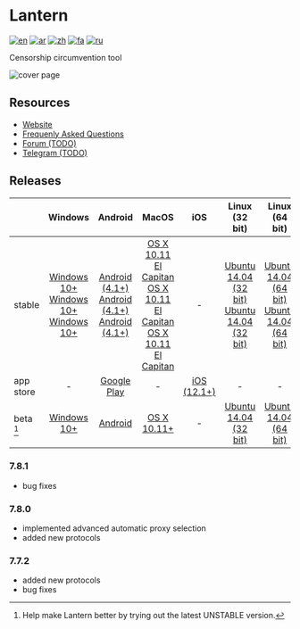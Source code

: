 # Lantern
[![en](https://img.shields.io/badge/lang-en-red.svg)](README.md)
[![ar](https://img.shields.io/badge/lang-ar-orange.svg)](README.ar.md)
[![zh](https://img.shields.io/badge/lang-zh-yellow.svg)](README.zh.md)
[![fa](https://img.shields.io/badge/lang-fa-green.svg)](README.fa.md)
[![ru](https://img.shields.io/badge/lang-ru-blue.svg)](README.ru.md)

Censorship circumvention tool

![cover page](cover_page.png)

## Resources
- [Website](https://lantern.io)
- [Frequenly Asked Questions](https://lantern.io/faq)
- [Forum (TODO)](#)
- [Telegram (TODO)](#)

## Releases
|              | Windows | Android | MacOS | iOS   | Linux (32 bit) | Linux (64 bit)
| :---         | :---:   | :---:   | :---: | :---: | :---:          | :---:
| stable       | [Windows 10+](https://gitlab.com/getlantern/lantern-binaries-mirror/-/raw/master/lantern-installer.exe) <br> [Windows 10+](https://github.com/getlantern/lantern-binaries/raw/main/lantern-installer.exe) <br> [Windows 10+](https://s3.amazonaws.com/lantern/lantern-installer.exe) | [Android (4.1+)](https://gitlab.com/getlantern/lantern-binaries-mirror/-/raw/master/lantern-installer.apk) <br> [Android (4.1+)](https://s3.amazonaws.com/lantern/lantern-installer.apk) <br> [Android (4.1+)](https://github.com/getlantern/lantern-binaries/raw/main/lantern-installer.apk) | [OS X 10.11 El Capitan](https://gitlab.com/getlantern/lantern-binaries-mirror/-/raw/master/lantern-installer.dmg) <br> [OS X 10.11 El Capitan](https://github.com/getlantern/lantern-binaries/raw/main/lantern-installer.dmg) <br> [OS X 10.11 El Capitan](https://s3.amazonaws.com/lantern/lantern-installer.dmg) | \- | [Ubuntu 14.04 (32 bit)](https://github.com/getlantern/lantern-binaries/raw/main/lantern-installer-32-bit.deb) <br> [Ubuntu 14.04 (32 bit)](https://s3.amazonaws.com/lantern/lantern-installer-32-bit.deb) | [Ubuntu 14.04 (64 bit)](https://github.com/getlantern/lantern-binaries/raw/main/lantern-installer-64-bit.deb) <br> [Ubuntu 14.04 (64 bit)](https://s3.amazonaws.com/lantern/lantern-installer-64-bit.deb) |
| app store    |  \-     | [Google Play](https://play.google.com/store/apps/details?id=org.getlantern.lantern) | \- | [iOS (12.1+)](https://apps.apple.com/app/id1457872372?l=zh_cn) | \- | \- |
| beta [^beta] | [Windows 10+](https://github.com/getlantern/lantern-binaries/raw/main/lantern-installer-preview.exe) | [Android](https://github.com/getlantern/lantern-binaries/raw/main/lantern-installer-preview.apk) | [OS X 10.11+](https://github.com/getlantern/lantern-binaries/raw/main/lantern-installer-preview.dmg) | \- | [Ubuntu 14.04 (32 bit)](https://github.com/getlantern/lantern-binaries/raw/main/lantern-installer-preview-32-bit.deb) | [Ubuntu 14.04 (64 bit)](https://github.com/getlantern/lantern-binaries/raw/main/lantern-installer-preview-64-bit.deb)

[^beta]: Help make Lantern better by trying out the latest UNSTABLE version.

### 7.8.1
  - bug fixes

### 7.8.0
  - implemented advanced automatic proxy selection
  - added new protocols

### 7.7.2
  - added new protocols
  - bug fixes
